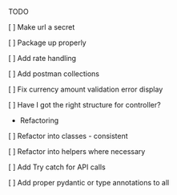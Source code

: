 TODO

[ ] Make url a secret

[ ] Package up properly 

[ ] Add rate handling 

[ ] Add postman collections

[ ] Fix currency amount validation error display

[ ] Have I got the right structure for controller?


- Refactoring

[ ] Refactor into classes - consistent

[ ] Refactor into helpers where necessary

[ ] Add Try catch for API calls

[ ] Add proper pydantic or type annotations to all
